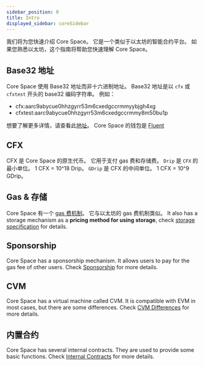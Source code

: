 ```yaml
---
sidebar_position: 0
title: Intro
displayed_sidebar: coreSidebar
---
```


我们将为您快速介绍 Core Space。 它是一个类似于以太坊的智能合约平台。 如果您熟悉以太坊，这个指南将帮助您快速理解 Core Space。

## Base32 地址

Core Space 使用 Base32 地址而非十六进制地址。 Base32 地址是以 `cfx` 或 `cfxtest` 开头的 base32 编码字符串。 例如：

- cfx:aarc9abycue0hhzgyrr53m6cxedgccrmmyybjgh4xg
- cfxtest:aarc9abycue0hhzgyrr53m6cxedgccrmmy8m50bu1p

想要了解更多详情，请查看此[地址](./address)。 Core Space 的钱包是 [Fluent](https://fluentwallet.com/)

## CFX

CFX 是 Core Space 的原生代币。 它用于支付 gas 费和存储费。 `Drip` 是 `CFX` 的最小单位。 1 CFX = 10^18 Drip。 `GDrip` 是 CFX 的中间单位。 1 CFX = 10^9 GDrip。

## Gas & 存储

Core Space 有一个 [gas 费机制](../../general/conflux-basics/gas)。 它与以太坊的 gas 费机制类似。 It also has a storage mechanism as a **pricing method for using storage**, check [storage specification](./storage) for details.

## Sponsorship

Core Space has a sponsorship mechanism. It allows users to pay for the gas fee of other users. Check [Sponsorship](./sponsor-mechanism) for more details.

## CVM

Core Space has a virtual machine called CVM. It is compatible with EVM in most cases, but there are some differences. Check [CVM Differences](./vm-difference) for more details.

## 内置合约

Core Space has several internal contracts. They are used to provide some basic functions. Check [Internal Contracts](./internal-contracts) for more details.
